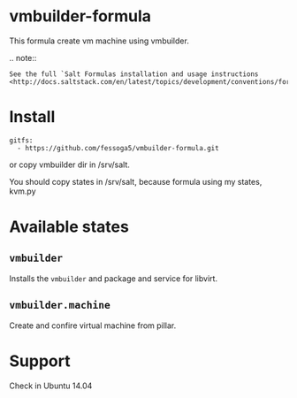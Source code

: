 vmbuilder-formula
=================
This formula create vm machine using vmbuilder.

.. note::

    See the full `Salt Formulas installation and usage instructions
    <http://docs.saltstack.com/en/latest/topics/development/conventions/formulas.html>`_.

Install
=======


    gitfs:
      - https://github.com/fessoga5/vmbuilder-formula.git

or copy vmbuilder dir in /srv/salt.

You should copy states in /srv/salt, because formula using my states, kvm.py

Available states
================

``vmbuilder``
-------------

Installs the ``vmbuilder`` and package and service for libvirt.

``vmbuilder.machine``
---------------------

Create and confire virtual machine from pillar.

Support
=======
Check in Ubuntu 14.04
